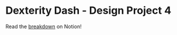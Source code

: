 # Dexterity Dash - Design Project 4

Read the [breakdown](https://far-lupin-29c.notion.site/Project-Four-Breakdown-7a05f88aaadc44fe8638b32064008e97) on Notion!
